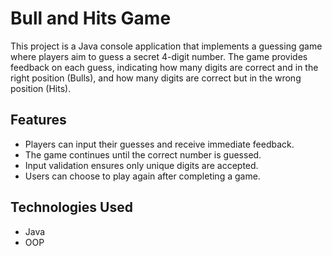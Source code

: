 # Bull and Hits Game

This project is a Java console application that implements a guessing game where players aim to guess a secret 4-digit number.
The game provides feedback on each guess, indicating how many digits are correct and in the right position (Bulls), 
and how many digits are correct but in the wrong position (Hits).

## Features

- Players can input their guesses and receive immediate feedback.
- The game continues until the correct number is guessed.
- Input validation ensures only unique digits are accepted.
- Users can choose to play again after completing a game.

## Technologies Used

- Java
- OOP
